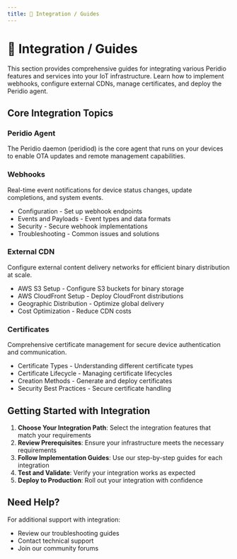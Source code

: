 ```yaml
---
title: 🚧 Integration / Guides
---
```


# 🚧 Integration / Guides

This section provides comprehensive guides for integrating various Peridio features and services into your IoT infrastructure. Learn how to implement webhooks, configure external CDNs, manage certificates, and deploy the Peridio agent.

## Core Integration Topics

### Peridio Agent

The Peridio daemon (peridiod) is the core agent that runs on your devices to enable OTA updates and remote management capabilities.

### Webhooks

Real-time event notifications for device status changes, update completions, and system events.

- Configuration - Set up webhook endpoints
- Events and Payloads - Event types and data formats
- Security - Secure webhook implementations
- Troubleshooting - Common issues and solutions

### External CDN

Configure external content delivery networks for efficient binary distribution at scale.

- AWS S3 Setup - Configure S3 buckets for binary storage
- AWS CloudFront Setup - Deploy CloudFront distributions
- Geographic Distribution - Optimize global delivery
- Cost Optimization - Reduce CDN costs

### Certificates

Comprehensive certificate management for secure device authentication and communication.

- Certificate Types - Understanding different certificate types
- Certificate Lifecycle - Managing certificate lifecycles
- Creation Methods - Generate and deploy certificates
- Security Best Practices - Secure certificate handling

## Getting Started with Integration

1. **Choose Your Integration Path**: Select the integration features that match your requirements
2. **Review Prerequisites**: Ensure your infrastructure meets the necessary requirements
3. **Follow Implementation Guides**: Use our step-by-step guides for each integration
4. **Test and Validate**: Verify your integration works as expected
5. **Deploy to Production**: Roll out your integration with confidence

## Need Help?

For additional support with integration:

- Review our troubleshooting guides
- Contact technical support
- Join our community forums
